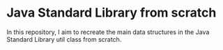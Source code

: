 # Java Standard Library from scratch
In this repository, I aim to recreate the main data structures in the Java Standard Library util class from scratch.
